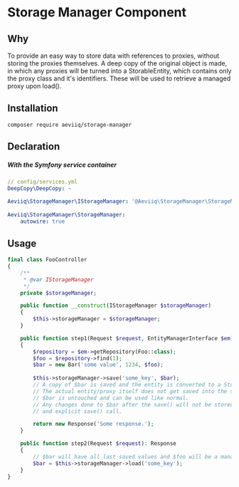 # Storage Manager Component

## Why
To provide an easy way to store data with references to proxies, without
storing the proxies themselves. A deep copy of the original object is made, in which 
any proxies will be turned into a StorableEntity, which contains only the proxy class 
and it's identifiers. These will be used to retrieve a managed proxy upon load().

## Installation
```
composer require aeviiq/storage-manager
```

## Declaration
##### With the Symfony service container
```yaml
// config/services.yml
DeepCopy\DeepCopy: ~

Aeviiq\StorageManager\IStorageManager: '@Aeviiq\StorageManager\StorageManager'
    
Aeviiq\StorageManager\StorageManager:
    autowire: true
```

## Usage
```php
final class FooController
{
    /**
     * @var IStorageManager
     */
    private $storageManager;

    public function __construct(IStorageManager $storageManager)
    {
        $this->storageManager = $storageManager;
    }

    public function step1(Request $request, EntityManagerInterface $em): Response
    {
        $repository = $em->getRepository(Foo::class);
        $foo = $repository->find(1);
        $bar = new Bar('some value', 1234, $foo);
        
        $this->storageManager->save('some_key', $bar);
        // A copy of $bar is saved and the entity is converted to a StorableEntity.
        // The actual entity/proxy itself does not get saved into the session.
        // $bar is untouched and can be used like normal.
        // Any changes done to $bar after the save() will not be stored without
        // and explicit save() call.

        return new Response('Some response.');
    }

    public function step2(Request $request): Response
    {
        // $bar will have all last saved values and $foo will be a managed entity.
        $bar = $this->storageManager->load('some_key');
    }
}
```
